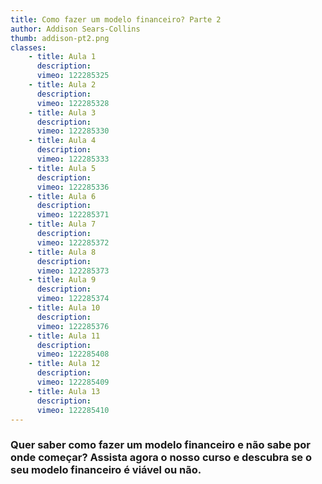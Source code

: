 ```yaml
---
title: Como fazer um modelo financeiro? Parte 2
author: Addison Sears-Collins
thumb: addison-pt2.png
classes:
    - title: Aula 1
      description: 
      vimeo: 122285325
    - title: Aula 2
      description: 
      vimeo: 122285328
    - title: Aula 3
      description: 
      vimeo: 122285330
    - title: Aula 4
      description: 
      vimeo: 122285333
    - title: Aula 5
      description: 
      vimeo: 122285336
    - title: Aula 6
      description: 
      vimeo: 122285371
    - title: Aula 7
      description: 
      vimeo: 122285372
    - title: Aula 8
      description: 
      vimeo: 122285373
    - title: Aula 9
      description: 
      vimeo: 122285374
    - title: Aula 10
      description: 
      vimeo: 122285376
    - title: Aula 11
      description: 
      vimeo: 122285408
    - title: Aula 12
      description: 
      vimeo: 122285409
    - title: Aula 13
      description: 
      vimeo: 122285410
---
```

<h3>Quer saber como fazer um modelo financeiro e não sabe por onde começar? Assista agora o nosso curso e descubra se o seu modelo financeiro é viável ou não.</h3>

